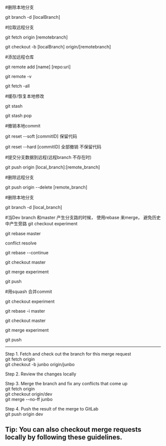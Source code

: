 #删除本地分支

git branch -d [localBranch]

#拉取远程分支

git fetch origin [remotebranch]

git checkout -b [localBranch] origin/[remotebranch]

#添加远程仓库

git remote add [name] [repo:uri]

git remote -v

git fetch -all

#缓存/恢复本地修改

git stash

git stash pop

#撤销本地commit

git reset --soft [commitID]    保留代码

git reset --hard [commitID]    全部撤销 不保留代码

#提交分支数据到远程(远程branch 不存在时)

git push origin [local_branch]:[remote_branch]

#删除远程分支

git push origin --delete [remote_branch]

#删除本地分支

git branch -d [local_branch]

#当Dev branch 和master 产生分支路的时候， 使用rebase 来merge， 避免历史中产生旁路
git checkout experiment

git rebase master

  conflict resolve
  
git rebase --continue


git checkout master

git merge experiment

git push


#用squash 合并commit

git checkout experiment

git rebase -i master


git checkout master

git merge experiment

git push

----------------------------------------------------------------------
Step 1. Fetch and check out the branch for this merge request  
git fetch origin  
git checkout -b junbo origin/junbo  

Step 2. Review the changes locally  

Step 3. Merge the branch and fix any conflicts that come up  
git fetch origin  
git checkout origin/dev  
git merge --no-ff junbo  

Step 4. Push the result of the merge to GitLab  
git push origin dev  

Tip: You can also checkout merge requests locally by following these guidelines.
-----------------------------------------------------------------------
